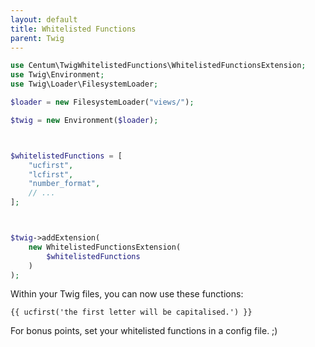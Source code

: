 ```yaml
---
layout: default
title: Whitelisted Functions
parent: Twig
---
```




```php
use Centum\TwigWhitelistedFunctions\WhitelistedFunctionsExtension;
use Twig\Environment;
use Twig\Loader\FilesystemLoader;

$loader = new FilesystemLoader("views/");

$twig = new Environment($loader);



$whitelistedFunctions = [
    "ucfirst",
    "lcfirst",
    "number_format",
    // ...
];



$twig->addExtension(
    new WhitelistedFunctionsExtension(
        $whitelistedFunctions
    )
);
```

Within your Twig files, you can now use these functions:

```twig
{{ ucfirst('the first letter will be capitalised.') }}
```

For bonus points, set your whitelisted functions in a config file. ;)
